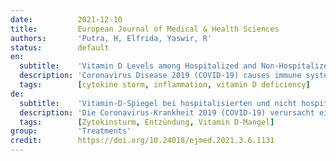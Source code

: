 ```yaml
---
date:          2021-12-10
title:         European Journal of Medical & Health Sciences
authors:       'Putra, H, Elfrida, Yaswir, R'
status:        default
en:
  subtitle:    'Vitamin D Levels among Hospitalized and Non-Hospitalized COVID-19 Patients in Dr. M. Djamil General Hospital Padang'
  description: 'Coronavirus Disease 2019 (COVID-19) causes immune system dysregulation and an exaggerated systemic inflammatory response. Vitamin D acts as an immunomodulator that enhances the immunity defense. Low levels of vitamin D affect the severity of COVID-19 infection. This study aims to determine vitamin D levels in hospitalized and non-hospitalized COVID-19 patients. A case-control study was conducted involving 62 COVID-19 patients, equally divided into hospitalized and non-hospitalized groups at RSUP dr. M. Djamil, Padang from February to September 2020. Serum vitamin D levels were measured using the Chemiluminescent Microparticle Immunoassay. Vitamin D deficiency was defined as a level less than 20 ng/mL. The hospitalized group consisted of moderate to critical COVID-19 patients, whereas the non-hospitalized group consisted of the asymptomatic and mild COVID-19 patients according to the Indonesian Ministry of Health Guidelines. All data were analyzed using a T-test and Chi-square with a significant p-value of 0.05. The results showed that most subjects were women between 21–60 years. The mean level of vitamin D (ng/mL) in the hospitalized group was lower than in the non-hospitalized group. Vitamin D deficiency affected hospitalized group more than the non-hospitalized group, but not statistically significant (71% vs. 64.5%). It indicated the role of vitamin D in preventing immune system hyperactivation causing COVID-19 cytokine storm. This study concluded no difference in vitamin D levels among the study groups. Nevertheless, further research on vitamin D is needed to determine its role and benefits against COVID-19 infection.'
  tags:        [cytokine storm, inflammation, vitamin D deficiency]
de:
  subtitle:    'Vitamin-D-Spiegel bei hospitalisierten und nicht hospitalisierten COVID-19-Patienten im Dr. M. Djamil General Hospital Padang'
  description: 'Die Coronavirus-Krankheit 2019 (COVID-19) verursacht eine Dysregulation des Immunsystems und eine übertriebene systemische Entzündungsreaktion. Vitamin D wirkt als Immunmodulator, der die Immunabwehr stärkt. Niedrige Vitamin-D-Spiegel beeinflussen den Schweregrad der COVID-19-Infektion. Ziel dieser Studie ist die Bestimmung des Vitamin-D-Spiegels bei hospitalisierten und nicht hospitalisierten COVID-19-Patienten. Von Februar bis September 2020 wurde eine Fall-Kontroll-Studie mit 62 COVID-19-Patienten durchgeführt, die zu gleichen Teilen in eine stationäre und eine nicht stationäre Gruppe an der RSUP Dr. M. Djamil, Padang, eingeteilt wurden. Der Vitamin-D-Spiegel im Serum wurde mit dem Chemilumineszenz-Mikropartikel-Immunoassay gemessen. Ein Vitamin-D-Mangel wurde definiert als ein Spiegel von weniger als 20 ng/ml. Die hospitalisierte Gruppe bestand aus mäßigen bis kritischen COVID-19-Patienten, während die nicht hospitalisierte Gruppe aus den asymptomatischen und leichten COVID-19-Patienten gemäß den Richtlinien des indonesischen Gesundheitsministeriums bestand. Alle Daten wurden mit einem T-Test und Chi-Quadrat mit einem signifikanten p-Wert von 0,05 analysiert. Die Ergebnisse zeigten, dass die meisten Probanden Frauen im Alter von 21-60 Jahren waren. Der durchschnittliche Vitamin-D-Spiegel (ng/ml) war in der hospitalisierten Gruppe niedriger als in der nicht hospitalisierten Gruppe. Der Vitamin-D-Mangel betraf die hospitalisierte Gruppe stärker als die nicht hospitalisierte Gruppe, war aber statistisch nicht signifikant (71 % vs. 64,5 %). Dies deutet auf die Rolle von Vitamin D bei der Verhinderung einer Hyperaktivierung des Immunsystems hin, die einen COVID-19-Zytokinsturm verursacht. Diese Studie ergab keinen Unterschied im Vitamin-D-Spiegel zwischen den Studiengruppen. Dennoch sind weitere Forschungen zu Vitamin D erforderlich, um seine Rolle und seinen Nutzen bei einer COVID-19-Infektion zu ermitteln.' 
  tags:        [Zytokinsturm, Entzündung, Vitamin D-Mangel]
group:         'Treatments'
credit:        https://doi.org/10.24018/ejmed.2021.3.6.1131
---
```

